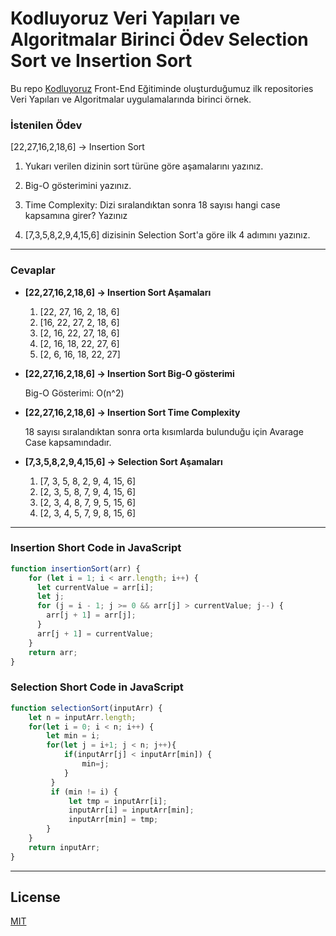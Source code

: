 # Kodluyoruz Veri Yapıları ve Algoritmalar Birinci Ödev Selection Sort ve Insertion Sort

Bu repo [Kodluyoruz](https://www.kodluyoruz.org) Front-End Eğitiminde oluşturduğumuz ilk repositories Veri Yapıları ve Algoritmalar uygulamalarında birinci örnek. 

### İstenilen Ödev 
[22,27,16,2,18,6] -> Insertion Sort

1) Yukarı verilen dizinin sort türüne göre aşamalarını yazınız.

2) Big-O gösterimini yazınız.

3) Time Complexity: Dizi sıralandıktan sonra 18 sayısı hangi case kapsamına girer? Yazınız

4) [7,3,5,8,2,9,4,15,6] dizisinin Selection Sort'a göre ilk 4 adımını yazınız.
***

### Cevaplar
*  **[22,27,16,2,18,6] -> Insertion Sort Aşamaları**
    1) [22, 27, 16, 2, 18, 6]
    2) [16, 22, 27, 2, 18, 6]
    3) [2, 16, 22, 27, 18, 6]
    4) [2, 16, 18, 22, 27, 6]
    5) [2, 6, 16, 18, 22, 27]
* **[22,27,16,2,18,6] -> Insertion Sort Big-O gösterimi**

    Big-O Gösterimi: O(n^2)
* **[22,27,16,2,18,6] -> Insertion Sort Time Complexity**

    18 sayısı sıralandıktan sonra orta kısımlarda bulunduğu için Avarage Case kapsamındadır.

* **[7,3,5,8,2,9,4,15,6] -> Selection Sort Aşamaları**
    1) [7, 3, 5, 8, 2, 9, 4, 15, 6]
    2) [2, 3, 5, 8, 7, 9, 4, 15, 6]
    3) [2, 3, 4, 8, 7, 9, 5, 15, 6]
    4) [2, 3, 4, 5, 7, 9, 8, 15, 6]
***

### Insertion Short Code in JavaScript
```js
function insertionSort(arr) {                           
    for (let i = 1; i < arr.length; i++) {              
      let currentValue = arr[i];
      let j;
      for (j = i - 1; j >= 0 && arr[j] > currentValue; j--) {
        arr[j + 1] = arr[j];
      }
      arr[j + 1] = currentValue;
    }
    return arr;
}
```
### Selection Short Code in JavaScript
```js
function selectionSort(inputArr) {          
    let n = inputArr.length;                
    for(let i = 0; i < n; i++) {
        let min = i;
        for(let j = i+1; j < n; j++){
            if(inputArr[j] < inputArr[min]) {
                min=j; 
            }
         }
         if (min != i) {
             let tmp = inputArr[i]; 
             inputArr[i] = inputArr[min];
             inputArr[min] = tmp;      
        }
    }
    return inputArr;
}
```
***
## License
[MIT](https://choosealicense.com/licenses/mit/)